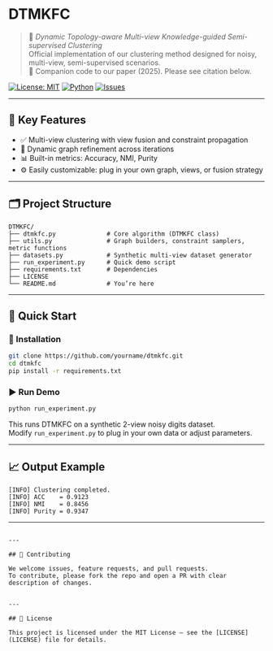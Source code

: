 # DTMKFC

> 🧠 *Dynamic Topology-aware Multi-view Knowledge-guided Semi-supervised Clustering*  
> Official implementation of our clustering method designed for noisy, multi-view, semi-supervised scenarios.  
> 📄 Companion code to our paper (2025). Please see citation below.

[![License: MIT](https://img.shields.io/badge/License-MIT-green.svg)](LICENSE)
[![Python](https://img.shields.io/badge/Python-3.8%2B-blue.svg)](https://www.python.org/)
[![Issues](https://img.shields.io/github/issues/yourname/dtmkfc)](https://github.com/yourname/dtmkfc/issues)

---

## 🌟 Key Features

- ✅ Multi-view clustering with view fusion and constraint propagation  
- 🔁 Dynamic graph refinement across iterations  
- 📊 Built-in metrics: Accuracy, NMI, Purity  
- ⚙️ Easily customizable: plug in your own graph, views, or fusion strategy  

---

## 🗂️ Project Structure

```
DTMKFC/
├── dtmkfc.py              # Core algorithm (DTMKFC class)
├── utils.py               # Graph builders, constraint samplers, metric functions
├── datasets.py            # Synthetic multi-view dataset generator
├── run_experiment.py      # Quick demo script
├── requirements.txt       # Dependencies
├── LICENSE
└── README.md              # You’re here
```

---

## 🚀 Quick Start

### 🔧 Installation

```bash
git clone https://github.com/yourname/dtmkfc.git
cd dtmkfc
pip install -r requirements.txt
```

### ▶️ Run Demo

```bash
python run_experiment.py
```

This runs DTMKFC on a synthetic 2-view noisy digits dataset.  
Modify `run_experiment.py` to plug in your own data or adjust parameters.

---

## 📈 Output Example

```
[INFO] Clustering completed.
[INFO] ACC    = 0.9123
[INFO] NMI    = 0.8456
[INFO] Purity = 0.9347
```

---

```

---

## 🤝 Contributing

We welcome issues, feature requests, and pull requests.  
To contribute, please fork the repo and open a PR with clear description of changes.


---

## 📝 License

This project is licensed under the MIT License – see the [LICENSE](LICENSE) file for details.
